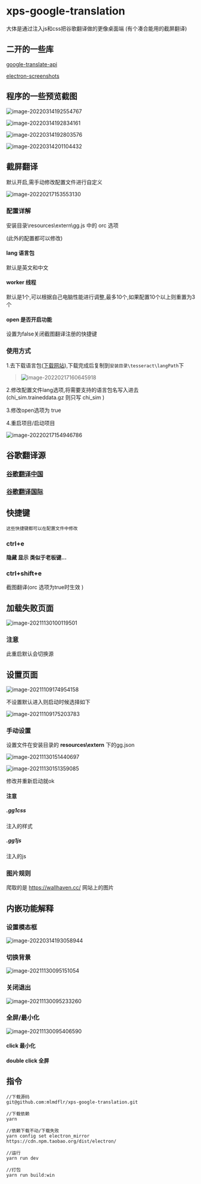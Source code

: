 # xps-google-translation

大体是通过注入js和css把谷歌翻译做的更像桌面端 (有个凑合能用的截屏翻译)

## 二开的一些库

[google-translate-api](https://github.com/matheuss/google-translate-api)

[electron-screenshots](https://www.npmjs.com/package/electron-screenshots)



## 程序的一些预览截图

![image-20220314192554767](README.assets/image-20220314192554767.png)



![image-20220314192834161](README.assets/image-20220314192834161.png)



![image-20220314192803576](README.assets/image-20220314192803576.png)



![image-20220314201104432](README.assets/image-20220314201104432.png)



## 截屏翻译
默认开启,需手动修改配置文件进行自定义

![image-20220217153553130](README.assets/image-20220217153553130.png)

### 配置详解

安装目录\resources\extern\gg.js 中的 orc 选项

(此外的配置都可以修改) 

#### lang 语言包

默认是英文和中文

#### worker 线程

默认是1个,可以根据自己电脑性能进行调整,最多10个,如果配置10个以上则重置为3个

#### open 是否开启功能

设置为false关闭截图翻译注册的快捷键



### 使用方式

1.去下载语言包([下载网站](https://github.com/naptha/tessdata/tree/gh-pages/4.0.0)),下载完成后复制到`安装目录\tesseract\langPath`下

>![image-20220217160645918](README.assets/image-20220217160645918.png)

2.修改配置文件lang选项,将需要支持的语言包名写入进去(chi_sim.traineddata.gz 则只写 chi_sim )

3.修改open选项为 true

4.重启项目/启动项目



![image-20220217154946786](README.assets/image-20220217154946786.png)





## 谷歌翻译源



### [谷歌翻译中国](https://translate.google.cn/?sl=auto&tl=zh-CN)

### [谷歌翻译国际](https://translate.google.com/?sl=auto&tl=zh-CN)



## 快捷键

`这些快捷键都可以在配置文件中修改`

### ctrl+e

**隐藏 显示 类似于老板键...**



### ctrl+shift+e

截图翻译(orc 选项为true时生效 )





## 加载失败页面

![image-20211130100119501](README.assets/image-20211130100119501.png)

### 注意

此重启默认会切换源



## 设置页面

![image-20211109174954158](README.assets/image-20211109174954158.png)

不设置默认进入则启动时候选择如下

![image-20211109175203783](README.assets/image-20211109175203783.png)

### 手动设置

设置文件在安装目录的 **resources\extern** 下的gg.json

![image-20211130151440697](README.assets/image-20211130151440697.png)

![image-20211130151359085](README.assets/image-20211130151359085.png)

修改并重新启动就ok



#### 注意

##### .gg1css 

注入的样式

##### .gg1js

注入的js



### 图片规则

爬取的是  https://wallhaven.cc/  网站上的图片

## 内嵌功能解释

### 设置模态框

![image-20220314193058944](README.assets/image-20220314193058944.png)





### 切换背景

![image-20211130095151054](README.assets/image-20211130095151054.png)

### 关闭退出

![image-20211130095233260](README.assets/image-20211130095233260.png)

### 全屏/最小化

![image-20211130095406590](README.assets/image-20211130095406590.png)

#### click 最小化

#### double click 全屏



## 指令

```shell
//下载源码
git@github.com:mlmdflr/xps-google-translation.git

//下载依赖
yarn 

//依赖下载不动/下载失败
yarn config set electron_mirror https://cdn.npm.taobao.org/dist/electron/

//运行
yarn run dev

//打包
yarn run build:win
```



